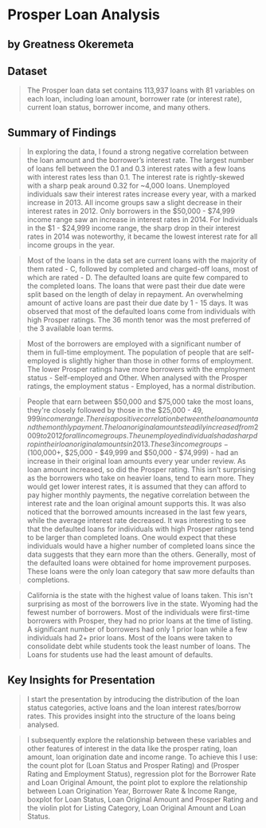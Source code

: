 #  Prosper Loan Analysis
## by Greatness Okeremeta


## Dataset

> The Prosper loan data set contains 113,937 loans with 81 variables on each loan, including loan amount, borrower rate (or interest rate), current loan status, borrower income, and many others.


## Summary of Findings

> In exploring the data, I found a strong negative correlation between the loan amount and the borrower’s interest rate. The largest number of loans fell between the 0.1 and 0.3 interest rates with a few loans with interest rates less than 0.1. The interest rate is rightly-skewed with a sharp peak around 0.32 for ~4,000 loans. Unemployed individuals saw their interest rates increase every year, with a marked increase in 2013. All income groups saw a slight decrease in their interest rates in 2012.  Only borrowers in the $50,000 - $74,999 income range saw an increase in interest rates in 2014. For Individuals in the $1 - $24,999 income range, the sharp drop in their interest rates in 2014 was noteworthy, it became the lowest interest rate for all income groups in the year.

> Most of the loans in the data set are current loans with the majority of them rated - C, followed by completed and charged-off loans, most of which are rated - D. The defaulted loans are quite few compared to the completed loans. The loans that were past their due date were split based on the length of delay in repayment. An overwhelming amount of active loans are past their due date by 1 - 15 days. It was observed that most of the defaulted loans come from individuals with high Prosper ratings. The 36 month tenor was the most preferred of the 3 available loan terms.

> Most of the borrowers are employed with a significant number of them in full-time employment. The population of people that are self-employed is slightly higher than those in other forms of employment. The lower Prosper ratings have more borrowers with the employment status - Self-employed and Other. When analysed with the Prosper ratings, the employment status - Employed, has a normal distribution.

> People that earn between $50,000 and $75,000 take the most loans, they're closely followed by those in the $25,000 - $49,999 income range. There is a positive correlation between the loan amount and the monthly payment. The loan original amount steadily increased from 2009 to 2012 for all income groups. The unemployed individuals had a sharp drop in their loan original amounts in 2013. These 3 income groups - ($100,000+, $25,000 - $49,999 and $50,000 - $74,999) - had an increase in their original loan amounts every year under review. As loan amount increased, so did the Prosper rating. This isn’t surprising as the borrowers who take on heavier loans, tend to earn more. They would get lower interest rates, it is assumed that they can afford to pay higher monthly payments, the negative correlation between the interest rate and the loan original amount supports this. It was also noticed that the borrowed amounts increased in the last few years, while the average interest rate decreased. It was interesting to see that the defaulted loans for individuals with high Prosper ratings tend to be larger than completed loans. One would expect that these individuals would have a higher number of completed loans since the data suggests that they earn more than the others. Generally, most of the defaulted loans were obtained for home improvement purposes. These loans were the only loan category that saw more defaults than completions. 

> California is the state with the highest value of loans taken. This isn't surprising as most of the borrowers live in the state. Wyoming had the fewest number of borrowers. Most of the individuals were first-time borrowers with Prosper, they had no prior loans at the time of listing. A significant number of borrowers had only 1 prior loan while a few individuals had 2+ prior loans. Most of the loans were taken to consolidate debt while students took the least number of loans. The Loans for students use had the least amount of defaults.


## Key Insights for Presentation

> I start the presentation by introducing the distribution of the loan status categories, active loans and the loan interest rates/borrow rates. This provides insight into the structure of the loans being analysed. 

> I subsequently explore the relationship between these variables and other features of interest in the data like the prosper rating, loan amount, loan origination date and income range. To achieve this I use: the count plot for (Loan Status and Prosper Rating) and (Prosper Rating and Employment Status),  regression plot for the Borrower Rate and Loan Original Amount, the point plot to explore the relationship between Loan Origination Year, Borrower Rate & Income Range, boxplot for Loan Status, Loan Original Amount and Prosper Rating and the violin plot for Listing Category, Loan Original Amount and Loan Status.
